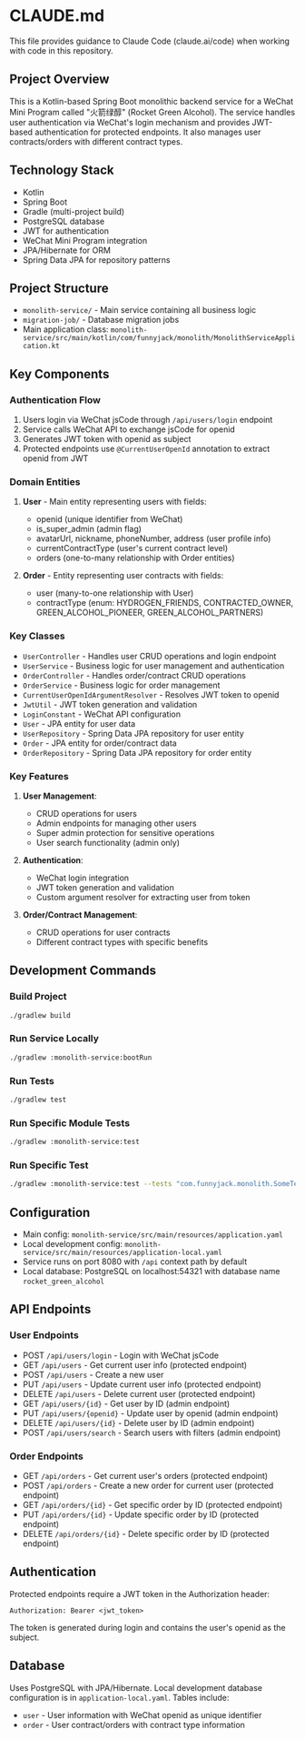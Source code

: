 # CLAUDE.md

This file provides guidance to Claude Code (claude.ai/code) when working with code in this repository.

## Project Overview

This is a Kotlin-based Spring Boot monolithic backend service for a WeChat Mini Program called "火箭绿醇" (Rocket Green
Alcohol). The service handles user authentication via WeChat's login mechanism and provides JWT-based authentication for
protected endpoints. It also manages user contracts/orders with different contract types.

## Technology Stack

- Kotlin
- Spring Boot
- Gradle (multi-project build)
- PostgreSQL database
- JWT for authentication
- WeChat Mini Program integration
- JPA/Hibernate for ORM
- Spring Data JPA for repository patterns

## Project Structure

- `monolith-service/` - Main service containing all business logic
- `migration-job/` - Database migration jobs
- Main application class: `monolith-service/src/main/kotlin/com/funnyjack/monolith/MonolithServiceApplication.kt`

## Key Components

### Authentication Flow

1. Users login via WeChat jsCode through `/api/users/login` endpoint
2. Service calls WeChat API to exchange jsCode for openid
3. Generates JWT token with openid as subject
4. Protected endpoints use `@CurrentUserOpenId` annotation to extract openid from JWT

### Domain Entities

1. **User** - Main entity representing users with fields:
    - openid (unique identifier from WeChat)
    - is_super_admin (admin flag)
    - avatarUrl, nickname, phoneNumber, address (user profile info)
    - currentContractType (user's current contract level)
    - orders (one-to-many relationship with Order entities)

2. **Order** - Entity representing user contracts with fields:
    - user (many-to-one relationship with User)
    - contractType (enum: HYDROGEN_FRIENDS, CONTRACTED_OWNER, GREEN_ALCOHOL_PIONEER, GREEN_ALCOHOL_PARTNERS)

### Key Classes

- `UserController` - Handles user CRUD operations and login endpoint
- `UserService` - Business logic for user management and authentication
- `OrderController` - Handles order/contract CRUD operations
- `OrderService` - Business logic for order management
- `CurrentUserOpenIdArgumentResolver` - Resolves JWT token to openid
- `JwtUtil` - JWT token generation and validation
- `LoginConstant` - WeChat API configuration
- `User` - JPA entity for user data
- `UserRepository` - Spring Data JPA repository for user entity
- `Order` - JPA entity for order/contract data
- `OrderRepository` - Spring Data JPA repository for order entity

### Key Features

1. **User Management**:
    - CRUD operations for users
    - Admin endpoints for managing other users
    - Super admin protection for sensitive operations
    - User search functionality (admin only)

2. **Authentication**:
    - WeChat login integration
    - JWT token generation and validation
    - Custom argument resolver for extracting user from token

3. **Order/Contract Management**:
    - CRUD operations for user contracts
    - Different contract types with specific benefits

## Development Commands

### Build Project
```bash
./gradlew build
```

### Run Service Locally
```bash
./gradlew :monolith-service:bootRun
```

### Run Tests
```bash
./gradlew test
```

### Run Specific Module Tests
```bash
./gradlew :monolith-service:test
```

### Run Specific Test

```bash
./gradlew :monolith-service:test --tests "com.funnyjack.monolith.SomeTestClass"
```

## Configuration

- Main config: `monolith-service/src/main/resources/application.yaml`
- Local development config: `monolith-service/src/main/resources/application-local.yaml`
- Service runs on port 8080 with `/api` context path by default
- Local database: PostgreSQL on localhost:54321 with database name `rocket_green_alcohol`

## API Endpoints

### User Endpoints
- POST `/api/users/login` - Login with WeChat jsCode
- GET `/api/users` - Get current user info (protected endpoint)
- POST `/api/users` - Create a new user
- PUT `/api/users` - Update current user info (protected endpoint)
- DELETE `/api/users` - Delete current user (protected endpoint)
- GET `/api/users/{id}` - Get user by ID (admin endpoint)
- PUT `/api/users/{openid}` - Update user by openid (admin endpoint)
- DELETE `/api/users/{id}` - Delete user by ID (admin endpoint)
- POST `/api/users/search` - Search users with filters (admin endpoint)

### Order Endpoints

- GET `/api/orders` - Get current user's orders (protected endpoint)
- POST `/api/orders` - Create a new order for current user (protected endpoint)
- GET `/api/orders/{id}` - Get specific order by ID (protected endpoint)
- PUT `/api/orders/{id}` - Update specific order by ID (protected endpoint)
- DELETE `/api/orders/{id}` - Delete specific order by ID (protected endpoint)

## Authentication

Protected endpoints require a JWT token in the Authorization header:
```
Authorization: Bearer <jwt_token>
```

The token is generated during login and contains the user's openid as the subject.

## Database

Uses PostgreSQL with JPA/Hibernate. Local development database configuration is in `application-local.yaml`.
Tables include:

- `user` - User information with WeChat openid as unique identifier
- `order` - User contract/orders with contract type information